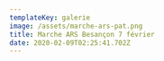 ```yaml
---
templateKey: galerie
image: /assets/marche-ars-pat.png
title: Marche ARS Besançon 7 février
date: 2020-02-09T02:25:41.702Z
---
```


